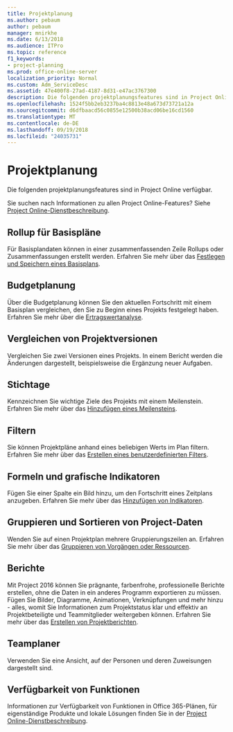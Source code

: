 ```yaml
---
title: Projektplanung
ms.author: pebaum
author: pebaum
manager: mnirkhe
ms.date: 6/13/2018
ms.audience: ITPro
ms.topic: reference
f1_keywords:
- project-planning
ms.prod: office-online-server
localization_priority: Normal
ms.custom: Adm_ServiceDesc
ms.assetid: 47e400f8-27ad-4187-8d31-e47ac3767300
description: Die folgenden projektplanungsfeatures sind in Project Online verfügbar.
ms.openlocfilehash: 1524f5bb2eb3237ba4c8813e48a673d73721a12a
ms.sourcegitcommit: d6dfbaacd56c0855e12500b38acd06be16cd1560
ms.translationtype: MT
ms.contentlocale: de-DE
ms.lasthandoff: 09/19/2018
ms.locfileid: "24035731"
---
```

# <a name="project-planning"></a>Projektplanung

Die folgenden projektplanungsfeatures sind in Project Online verfügbar.
  
Sie suchen nach Informationen zu allen Project Online-Features? Siehe [Project Online-Dienstbeschreibung](project-online-service-description.md).
  
## <a name="baseline-rollup"></a>Rollup für Basispläne
<a name="bkmk_Baselinerollup"> </a>

Für Basisplandaten können in einer zusammenfassenden Zeile Rollups oder Zusammenfassungen erstellt werden. Erfahren Sie mehr über das [Festlegen und Speichern eines Basisplans](https://go.microsoft.com/fwlink/p/?LinkId=271346).
  
## <a name="budget-planning"></a>Budgetplanung
<a name="bkmk_Budgetplanning"> </a>

Über die Budgetplanung können Sie den aktuellen Fortschritt mit einem Basisplan vergleichen, den Sie zu Beginn eines Projekts festgelegt haben. Erfahren Sie mehr über die [Ertragswertanalyse](https://go.microsoft.com/fwlink/p/?LinkId=271336).
  
## <a name="compare-project-versions"></a>Vergleichen von Projektversionen
<a name="bkmk_Compareprojectversions"> </a>

Vergleichen Sie zwei Versionen eines Projekts. In einem Bericht werden die Änderungen dargestellt, beispielsweise die Ergänzung neuer Aufgaben.
  
## <a name="deadlines"></a>Stichtage
<a name="bkmk_Deadlines"> </a>

Kennzeichnen Sie wichtige Ziele des Projekts mit einem Meilenstein. Erfahren Sie mehr über das [Hinzufügen eines Meilensteins](https://go.microsoft.com/fwlink/p/?LinkId=271339).
  
## <a name="filtering"></a>Filtern
<a name="bkmk_Filtering"> </a>

Sie können Projektpläne anhand eines beliebigen Werts im Plan filtern. Erfahren Sie mehr über das [Erstellen eines benutzerdefinierten Filters](https://go.microsoft.com/fwlink/p/?LinkId=271341).
  
## <a name="formulas-and-graphical-indicators"></a>Formeln und grafische Indikatoren
<a name="bkmk_Formulasandgraphicalindicators"> </a>

Fügen Sie einer Spalte ein Bild hinzu, um den Fortschritt eines Zeitplans anzugeben. Erfahren Sie mehr über das [Hinzufügen von Indikatoren](https://go.microsoft.com/fwlink/p/?LinkId=271340).
  
## <a name="group-and-sort-project-data"></a>Gruppieren und Sortieren von Project-Daten
<a name="bkmk_GroupandsortProjectdata"> </a>

Wenden Sie auf einen Projektplan mehrere Gruppierungszeilen an. Erfahren Sie mehr über das [Gruppieren von Vorgängen oder Ressourcen](https://go.microsoft.com/fwlink/p/?LinkId=271326).
  
## <a name="reports"></a>Berichte
<a name="bkmk_Reports"> </a>

Mit Project 2016 können Sie prägnante, farbenfrohe, professionelle Berichte erstellen, ohne die Daten in ein anderes Programm exportieren zu müssen. Fügen Sie Bilder, Diagramme, Animationen, Verknüpfungen und mehr hinzu - alles, womit Sie Informationen zum Projektstatus klar und effektiv an Projektbeteiligte und Teammitglieder weitergeben können. Erfahren Sie mehr über das [Erstellen von Projektberichten](https://go.microsoft.com/fwlink/p/?LinkId=271349).
  
## <a name="team-planner"></a>Teamplaner
<a name="bkmk_TeamPlanner"> </a>

Verwenden Sie eine Ansicht, auf der Personen und deren Zuweisungen dargestellt sind. 
  
## <a name="feature-availability"></a>Verfügbarkeit von Funktionen
<a name="bkmk_TeamPlanner"> </a>

Informationen zur Verfügbarkeit von Funktionen in Office 365-Plänen, für eigenständige Produkte und lokale Lösungen finden Sie in der [Project Online-Dienstbeschreibung](project-online-service-description.md).
  

